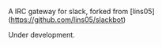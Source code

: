 
A IRC gateway for slack, forked from [lins05]
(https://github.com/lins05/slackbot)

Under development.
